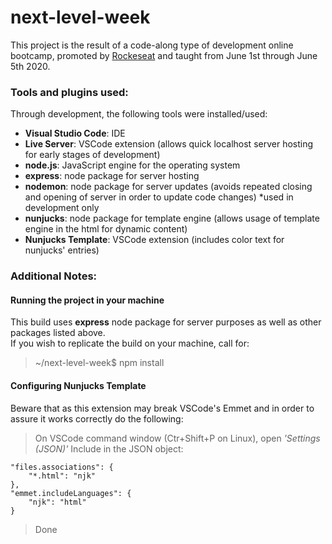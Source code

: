 # next-level-week

This project is the result of a code-along type of development online bootcamp, promoted by [Rockeseat](https://rocketseat.com.br/) and taught from June 1st through June 5th 2020.




### Tools and plugins used:

Through development, the following tools were installed/used:

- **Visual Studio Code**: IDE
- **Live Server**: VSCode extension (allows quick localhost server hosting for early stages of development)
- **node.js**: JavaScript engine for the operating system
- **express**: node package for server hosting
- **nodemon**: node package for server updates (avoids repeated closing and opening of server in order to update code changes) *used in development only
- **nunjucks**: node package for template engine (allows usage of template engine in the html for dynamic content)
- **Nunjucks Template**: VSCode extension (includes color text for nunjucks' entries)




### Additional Notes: 

#### Running the project in your machine

This build uses **express** node package for server purposes as well as other packages listed above.  
If you wish to replicate the build on your machine, call for:

> ~/next-level-week$ npm install


#### Configuring Nunjucks Template

Beware that as this extension may break VSCode's Emmet and in order to assure it works correctly do the following:

> On VSCode command window (Ctr+Shift+P on Linux), open *'Settings (JSON)'*
> Include in the JSON object:

    "files.associations": {
        "*.html": "njk"
    },
    "emmet.includeLanguages": {
        "njk": "html"
    }

> Done
